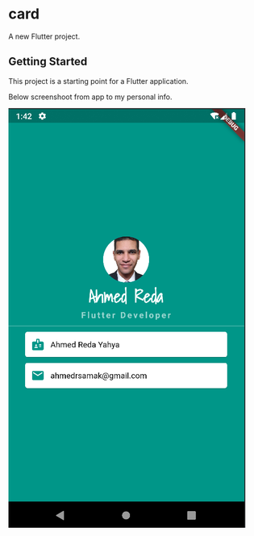 # card

A new Flutter project.

## Getting Started

This project is a starting point for a Flutter application.

Below screenshoot from app to my personal info.

![Screenshoot](screenshoot.PNG)
